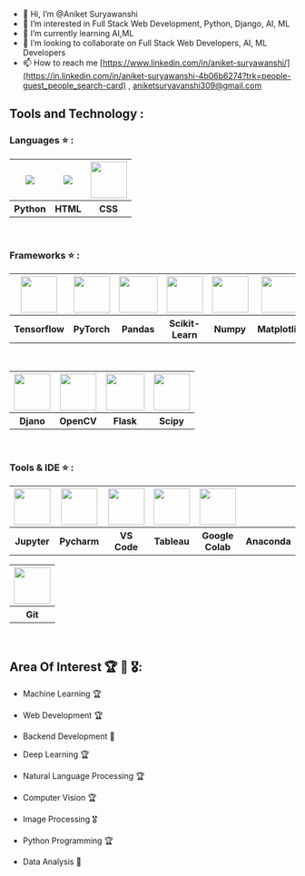 - 👋 Hi, I’m @Aniket Suryawanshi
- 👀 I’m interested in Full Stack Web Development, Python, Django, AI, ML
- 🌱 I’m currently learning AI,ML
- 💞️ I’m looking to collaborate on Full Stack Web Developers, AI, ML Developers
- 📫 How to reach me [https://www.linkedin.com/in/aniket-suryawanshi/](https://in.linkedin.com/in/aniket-suryawanshi-4b06b6274?trk=people-guest_people_search-card) , aniketsuryavanshi309@gmail.com

## Tools and Technology :

### Languages ⭐ :
<table>
  <tr>
    <th><a href="https://www.python.org/"><img src="Images/python-icon.svg"></a></th>
    <th><a href="[https://dart.dev/](https://html.com/html5/)" ><img src="[Images/dart.svg](https://www.google.com/imgres?q=html&imgurl=https%3A%2F%2Fplay-lh.googleusercontent.com%2FRslBy1o2NEBYUdRjQtUqLbN-ZM2hpks1mHPMiHMrpAuLqxeBPcFSAjo65nQHbTA53YYn&imgrefurl=https%3A%2F%2Fplay.google.com%2Fstore%2Fapps%2Fdetails%3Fid%3Dcom.codeliber.htmlpro%26hl%3Den_IN&docid=FoSaltfK0ZmLQM&tbnid=XvvAvaflKQ4RrM&vet=12ahUKEwjUndfWm8KFAxX9m68BHZVzCOwQM3oECGAQAA..i&w=512&h=512&hcb=2&ved=2ahUKEwjUndfWm8KFAxX9m68BHZVzCOwQM3oECGAQAA)"></a></th>
     <th><a href="[https://docs.julialang.org/en/v1/](https://developer.mozilla.org/en-US/docs/Web/CSS)"><img src="Images/julia-language-icon.svg" height="64" width="64"></a></th>
  </tr>
  <tr>
    <th>Python</th>
    <th>HTML</th> 
    <th>CSS</th> 
  </tr>
</table><br>

### Frameworks ⭐ :
<table>
  <tr>
    <th><a href="https://www.tensorflow.org/" target="_blank"><img src="Images/tensorflow-icon.svg" height="64" width="64"></a></th>
    <th><a href="https://pytorch.org/tutorials/" target="_blank"><img src="Images/pytorch-icon.svg" height="64" width="64"></a></th> 
    <th><a href="https://pandas.pydata.org/" target="_blank"><img src="Images/pandas2.png" height="64" width="68"></a></th>
    <th><a href="https://scikit-learn.org/" target="_blank"><img src="Images/scikit-learn2.svg" height="64" width="64"></a></th>
    <th><a href="https://numpy.org/" target="_blank"><img src="Images/numpy-icon.svg" height="64" width="64"></a></th>
    <th><a href="https://matplotlib.org/" target="_blank"><img src="Images/Matplotlib_icon.svg" height="64" width="64"></a></th>
     <th><a href="https://seaborn.pydata.org/" target="_blank"><img src="Images/seaborn2.svg" height="64" width="64"></a></th>
  </tr>
  <tr>
    <th>Tensorflow</th>
    <th>PyTorch</th>
    <th>Pandas</th>
    <th>Scikit-Learn</th>
    <th>Numpy</th>
    <th>Matplotlib</th>
    <th>Seaborn</th>
  </tr>
  </table><br>

  <table>
  <tr>
    <th><a href="[https://flutter.dev](https://www.djangoproject.com/)/" target="_blank"><img src="[Images/flutter.svg](https://www.emizentech.com/blog/wp-content/uploads/sites/2/2022/07/Python-web-framework-django.jpg)" height="64" width="64"></a></th>
    <th><a href="https://docs.opencv.org/master/"><img src="https://opencv.org/wp-content/uploads/2020/07/OpenCV_logo_no_text_.png" height="64" width="64"></a></th>
    <th><a href="https://flask.palletsprojects.com/en/2.0.x/" target="_blank"><img src="Images/flask.png" height="64" width="68"></a></th>
    <th><a href="https://www.scipy.org/docs.html" target="_blank"><img src="Images/scipy.png" height="64" width="64"></a></th>
  </tr>
  <tr>
    <th>Djano</th>
    <th>OpenCV</th>
    <th>Flask</th>
    <th>Scipy</th>
  </tr>
</table><br>

### Tools & IDE ⭐ :
<table>
  <tr>
    <th><a href="https://jupyter.org/" target="_blank"><img src="Images/jupyter-icon.svg" height="64" width="64"></a></th>
    <th><a href="https://www.jetbrains.com/pycharm/" target="_blank"><img src="Images/pycharm.svg" height="64" width="64"></a></th> 
    <th><a href="https://code.visualstudio.com/download" target="_blank"><img src="https://user-images.githubusercontent.com/674621/71187801-14e60a80-2280-11ea-94c9-e56576f76baf.png" height="64" width="64"></a></th>
    <th><a href="https://colab.research.google.com/" target="_blank"><img src="Images/google-colab.png" height="64" width="64"></a></th>
    <th><a href="https://www.anaconda.com/" target="_blank"><img src="Images/anaconda.png" height="64" width="64"></a></th>
 
  </tr>
  <tr>
    <th>Jupyter</th>
    <th>Pycharm</th>
    <th>VS Code</th>
    <th>Tableau</th>
    <th>Google Colab</th>
    <th>Anaconda</th>
    
    
  </tr>
</table>
<table>
  <tr>
    <th><a href="https://git-scm.com/doc" target="_blank"><img src="https://git-scm.com/images/logos/downloads/Git-Icon-1788C.png" height="64" width="64"></a></th>
  </tr>
  <tr>
    <th>Git</th>

  </tr>
</table>
<br>

## Area Of Interest 🏆 🏅 🎖: 


- Machine Learning 🏆
- Web Development 🏆
- Backend Development 🏅

- Deep Learning 🏆
- Natural Language Processing 🏆
- Computer Vision 🏆
- Image Processing 🎖
- Python Programming 🏆
- Data Analysis 🏅

<br>
<!---
aniketsuryawanshi1/aniketsuryawanshi1 is a ✨ special ✨ repository because its `README.md` (this file) appears on your GitHub profile.
You can click the Preview link to take a look at your changes.
--->

